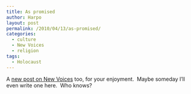 ```yaml
---
title: As promised
author: Harpo
layout: post
permalink: /2010/04/13/as-promised/
categories:
  - culture
  - New Voices
  - religion
tags:
  - Holocaust
---
```

A <a href="http://blog.newvoices.org/?p=3196" target="_blank">new post on New Voices</a> too, for your enjoyment.  Maybe someday I&#8217;ll even write one here.  Who knows?